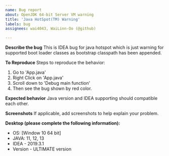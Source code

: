 ```yaml
---
name: Bug report
about: OpenJDK 64-bit Server VM warning 
title: 'Java HotSpot(TM) Warning'
labels: bug
assignees: wai4043, WaiLinn-Oo (@github)

---
```


**Describe the bug**
This is IDEA bug for java hotspot which is just warning for supported boot loader classes as bootstrap classpath has been appended.

**To Reproduce**
Steps to reproduce the behavior:
1. Go to 'App.java'
2. Right Click on 'App.java'
3. Scroll down to 'Debug main function'
4. Then see the bug shown by red color.

**Expected behavior**
Java version and IDEA supporting should compatible each other.

**Screenshots**
If applicable, add screenshots to help explain your problem.

**Desktop (please complete the following information):**
 - OS: [Window 10 64 bit]
 - JAVA: 11, 12, 13
 - IDEA - 2019.3.1
 - Version - ULTIMATE version
 
